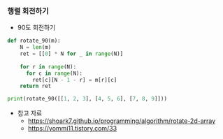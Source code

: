 ### 행렬 회전하기
- 90도 회전하기
```python
def rotate_90(m):
    N = len(m)
    ret = [[0] * N for _ in range(N)]
    
    for r in range(N):
      for c in range(N):
        ret[c][N - 1 - r] = m[r][c]
    return ret

print(rotate_90([[1, 2, 3], [4, 5, 6], [7, 8, 9]]))
```

- 참고 자료
  - https://shoark7.github.io/programming/algorithm/rotate-2d-array
  - https://yommi11.tistory.com/33